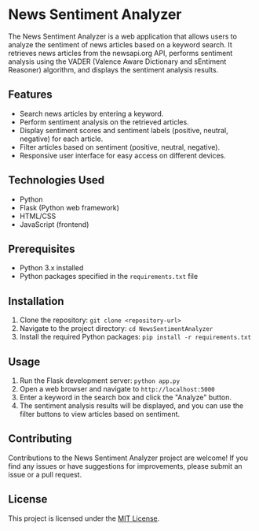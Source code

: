 # News Sentiment Analyzer

The News Sentiment Analyzer is a web application that allows users to analyze the sentiment of news articles based on a keyword search. It retrieves news articles from the newsapi.org API, performs sentiment analysis using the VADER (Valence Aware Dictionary and sEntiment Reasoner) algorithm, and displays the sentiment analysis results.

## Features

- Search news articles by entering a keyword.
- Perform sentiment analysis on the retrieved articles.
- Display sentiment scores and sentiment labels (positive, neutral, negative) for each article.
- Filter articles based on sentiment (positive, neutral, negative).
- Responsive user interface for easy access on different devices.

## Technologies Used

- Python
- Flask (Python web framework)
- HTML/CSS
- JavaScript (frontend)

## Prerequisites

- Python 3.x installed
- Python packages specified in the `requirements.txt` file

## Installation

1. Clone the repository: `git clone <repository-url>`
2. Navigate to the project directory: `cd NewsSentimentAnalyzer`
3. Install the required Python packages: `pip install -r requirements.txt`

## Usage

1. Run the Flask development server: `python app.py`
2. Open a web browser and navigate to `http://localhost:5000`
3. Enter a keyword in the search box and click the "Analyze" button.
4. The sentiment analysis results will be displayed, and you can use the filter buttons to view articles based on sentiment.

## Contributing

Contributions to the News Sentiment Analyzer project are welcome! If you find any issues or have suggestions for improvements, please submit an issue or a pull request.

## License

This project is licensed under the [MIT License](LICENSE).

